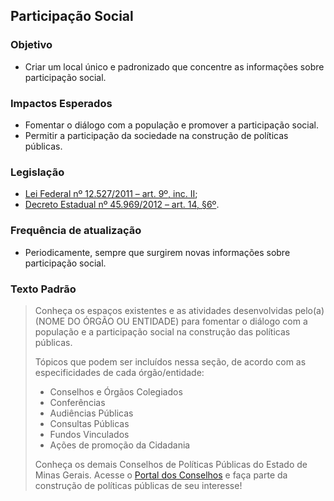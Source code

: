 ## Participação Social

### Objetivo
- Criar um local único e padronizado que concentre as informações sobre participação social.

### Impactos Esperados
- Fomentar o diálogo com a população e promover a participação social.
- Permitir a participação da sociedade na construção de políticas públicas.

### Legislação
- [Lei Federal nº 12.527/2011 – art. 9º, inc. II](http://www.planalto.gov.br/ccivil_03/_ato2011-2014/2011/lei/l12527.htm#art9);
- [Decreto Estadual nº 45.969/2012 – art. 14, §6º](https://www.almg.gov.br/consulte/legislacao/completa/completa.html?tipo=DEC&num=45969&ano=2012).

### Frequência de atualização
-	Periodicamente, sempre que surgirem novas informações sobre participação social.

### Texto Padrão

> Conheça os espaços existentes e as atividades desenvolvidas pelo(a) (NOME DO ÓRGÃO OU ENTIDADE) para fomentar o diálogo com a população e a participação social na construção das políticas públicas.
>
> Tópicos que podem ser incluídos nessa seção, de acordo com as especificidades de cada órgão/entidade:
>
> - Conselhos e Órgãos Colegiados
> - Conferências
> - Audiências Públicas
> - Consultas Públicas
> - Fundos Vinculados
> - Ações de promoção da Cidadania
>
> Conheça os demais Conselhos de Políticas Públicas do Estado de Minas Gerais. Acesse o [Portal dos Conselhos](http://portaldosconselhos.cge.mg.gov.br/) e faça parte da construção de políticas públicas de seu interesse!
